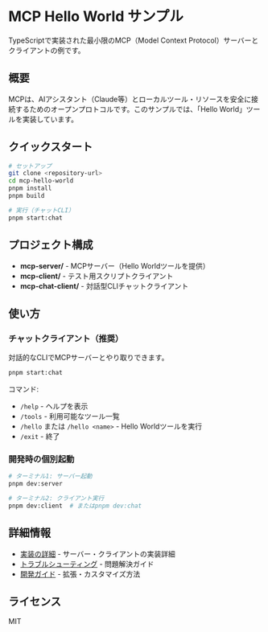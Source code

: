 # MCP Hello World サンプル

TypeScriptで実装された最小限のMCP（Model Context Protocol）サーバーとクライアントの例です。

## 概要

MCPは、AIアシスタント（Claude等）とローカルツール・リソースを安全に接続するためのオープンプロトコルです。このサンプルでは、「Hello World」ツールを実装しています。

## クイックスタート

```bash
# セットアップ
git clone <repository-url>
cd mcp-hello-world
pnpm install
pnpm build

# 実行（チャットCLI）
pnpm start:chat
```

## プロジェクト構成

- **mcp-server/** - MCPサーバー（Hello Worldツールを提供）
- **mcp-client/** - テスト用スクリプトクライアント
- **mcp-chat-client/** - 対話型CLIチャットクライアント

## 使い方

### チャットクライアント（推奨）

対話的なCLIでMCPサーバーとやり取りできます。

```bash
pnpm start:chat
```

コマンド:

- `/help` - ヘルプを表示
- `/tools` - 利用可能なツール一覧
- `/hello` または `/hello <name>` - Hello Worldツールを実行
- `/exit` - 終了

### 開発時の個別起動

```bash
# ターミナル1: サーバー起動
pnpm dev:server

# ターミナル2: クライアント実行
pnpm dev:client  # またはpnpm dev:chat
```

## 詳細情報

- [実装の詳細](./docs/implementation.md) - サーバー・クライアントの実装詳細
- [トラブルシューティング](./docs/troubleshooting.md) - 問題解決ガイド
- [開発ガイド](./docs/development.md) - 拡張・カスタマイズ方法

## ライセンス

MIT
